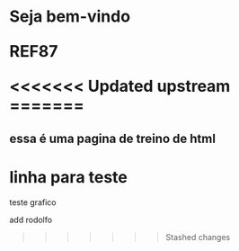 <h1>Seja bem-vindo</>
<p>REF87</p>
<<<<<<< Updated upstream
=======
<h2> essa é uma pagina de treino de html</h2>
<h1>linha para teste</h1
asdabusidhaklncauiahwpdoas
<p>teste grafico</p
alksdaklscmansvjna>

add rodolfo 
>>>>>>> Stashed changes
